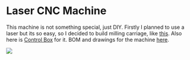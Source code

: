 # Laser CNC Machine

This machine is not something special, just DIY.
Firstly I planned to use a laser but its so easy, so I decided to build milling carriage, like [this](https://github.com/veresvr/SpindleCarriageForCNC).
Also here is [Control Box](https://github.com/veresvr/SpindleCarriageForCNC) for it.
BOM and drawings for the machine [here](https://github.com/veresvr/SpindleCarriageForCNC/tree/main/ProductionFiles/LaserCNCMachine.pdf).


<img src="https://github.com/veresvr/LaserCNCMachine/blob/main/cnc.png"></img>


